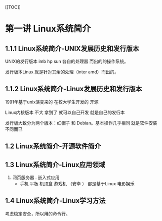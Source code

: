 [[TOC]]

#  第一讲 Linux系统简介

## 1.1.1 Linux系统简介-UNIX发展历史和发行版本 ##
UNIX的发行版本 imb hp sun 各自的处理器 而出的的操作系统。

发行版本Linux 就是针对其余的处理（inter amd）而出的。
## 1.1.2 Linux系统简介-Linux发展历史和发行版本 ##
1991年基于unix演变来的 在校大学生开发的 开源

Linux内核版本 不大 拿到了 就可以自己开发 就是自己的发行本

发行版大致分为两个版本：红帽子 和 Debian。基本操作几乎相同 就是软件安装不同而已
## 1.2 Linux系统简介-开源软件简介 ##
## 1.3 Linux系统简介-Linux应用领域 ##
1.	网页服务器
	.	嵌入式应用
	-	手机 平板
			机顶盒 游戏机 （安卓 ） 都是基于Linux
			电影娱乐
## 1.4 Linux系统简介-Linux学习方法 ##
考虑稳定安全，所以用的命令行。